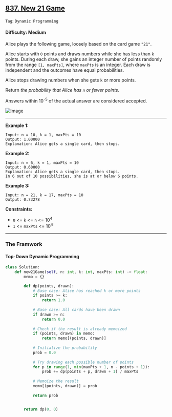 ## [837. New 21 Game](https://leetcode.com/problems/new-21-game/)

```Tag```: ```Dynamic Programming```

#### Difficulty: Medium

Alice plays the following game, loosely based on the card game ```"21"```.

Alice starts with ```0``` points and draws numbers while she has less than ```k``` points. During each draw, she gains an integer number of points randomly from the range ```[1, maxPts]```, where ```maxPts``` is an integer. Each draw is independent and the outcomes have equal probabilities.

Alice stops drawing numbers when she gets ```k``` or more points.

Return _the probability that Alice has ```n``` or fewer points_.

Answers within 10<sup>-5</sup> of the actual answer are considered accepted.

![image](https://github.com/quananhle/Python/assets/35042430/924fb8a1-4d25-44b7-8a9f-43789b0da626)

---

__Example 1:__
```
Input: n = 10, k = 1, maxPts = 10
Output: 1.00000
Explanation: Alice gets a single card, then stops.
```

__Example 2:__
```
Input: n = 6, k = 1, maxPts = 10
Output: 0.60000
Explanation: Alice gets a single card, then stops.
In 6 out of 10 possibilities, she is at or below 6 points.
```

__Example 3:__
```
Input: n = 21, k = 17, maxPts = 10
Output: 0.73278
```

__Constraints:__

- ```0``` <= ```k``` <= ```n``` <= 10<sup>4</sup>
- ```1``` <= ```maxPts``` <= 10<sup>4</sup>

---

### The Framwork

#### Top-Down Dynamic Programming

```Python
class Solution:
    def new21Game(self, n: int, k: int, maxPts: int) -> float:
        memo = {}

        def dp(points, drawn):
            # Base case: Alice has reached k or more points
            if points >= k:
                return 1.0
            
            # Base case: All cards have been drawn
            if drawn >= n:
                return 0.0
            
            # Check if the result is already memoized
            if (points, drawn) in memo:
                return memo[(points, drawn)]
            
            # Initialize the probability
            prob = 0.0
            
            # Try drawing each possible number of points
            for p in range(1, min(maxPts + 1, n - points + 1)):
                prob += dp(points + p, drawn + 1) / maxPts
            
            # Memoize the result
            memo[(points, drawn)] = prob
            
            return prob


        return dp(0, 0)
```
 
